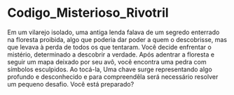 # Codigo_Misterioso_Rivotril
Em um vilarejo isolado, uma antiga lenda falava de um segredo enterrado na floresta proibida, algo que poderia dar poder a quem o descobrisse, mas que levava à perda de todos os que tentaram. Você decide enfrentar o mistério, determinado a descobrir a verdade. Após adentrar a floresta e seguir um mapa deixado por seu avô, você encontra uma pedra com símbolos esculpidos. Ao tocá-la, Uma chave surge representando algo profundo e desconhecido e para compreendêla será necessário resolver um pequeno desafio. Você está preparado? 
